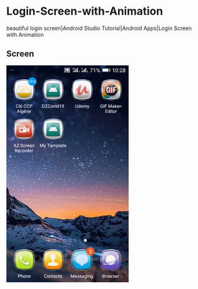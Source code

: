 # Login-Screen-with-Animation
beautiful login screen|Android Studio Tutorial|Android Apps|Login Screen with Animation

## Screen

![Demo](demo/demo.gif)
